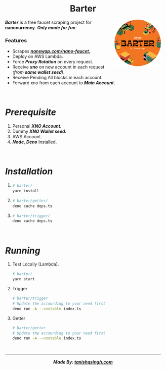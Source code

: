 <h1 align="center">
    <b>Barter</b>
</h1>

<img align="right" src="./assets/barter.png" height="150px">

_**Barter**_ is a free faucet scraping project for **nanocurrency**.
_**Only made for fun.**_

### Features

- Scrapes [_**nanswap.com/nano-faucet.**_](https://nanswap.com/nano-faucet)
- Deploy on AWS Lambda.
- Force _**Proxy Rotation**_ on every request.
- Receive _**xno**_ on new account in each request _(from **same wallet seed**)_.
- Receive Pending All blocks in each account.
- Forward xno from each account to _**Main Account**_.

<br />

# _**Prerequisite**_
1. Personal _**XNO Account.**_
2. Dummy _**XNO Wallet seed.**_
3. AWS Account.
4. _**Node**_, _**Deno**_ Installed.

<br />

# _**Installation**_

1.  ```sh
    # barter/
    yarn install
    ```

2.  ```sh
    # barter/getter/
    deno cache deps.ts
    ```

3.  ```sh
    # barter/trigger/
    deno cache deps.ts
    ```

<br />

# _**Running**_
1. Test Locally (Lambda).
    ```sh
    # barter/
    yarn start
    ```

2. Trigger
    ```sh
    # barter/trigger
    # Update the accourding to your need first
    deno run -A --unstable index.ts
    ```

3. Getter
    ```sh
    # barter/getter
    # Update the accourding to your need first
    deno run -A --unstable index.ts
    ```
<br />

---

<p align="center"><i><b>Made By: <a href="https://tanishqsingh.com">tanishqsingh.com</a></b></i></p>